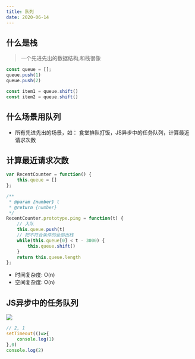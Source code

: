 ```yaml
---
title: 队列
date: 2020-06-14
---
```


## 什么是栈

> 一个先进先出的数据结构,和栈很像

```js
const queue = [];
queue.push(1)
queue.push(2)

const item1 = queue.shift()
const item2 = queue.shift()

```


## 什么场景用队列

- 所有先进先出的场景，如： 食堂排队打饭，JS异步中的任务队列，计算最近请求次数



## 计算最近请求次数

```js
var RecentCounter = function() {
    this.queue = []
};

/** 
 * @param {number} t
 * @return {number}
 */
RecentCounter.prototype.ping = function(t) {
    // 入队
    this.queue.push(t)
    // 把不符合条件的全部出栈
    while(this.queue[0] < t - 3000) {
        this.queue.shift()
    }
    return this.queue.length
};
```

- 时间复杂度: O(n)
- 空间复杂度: O(n)

## JS异步中的任务队列

![](https://tva1.sinaimg.cn/large/008i3skNly1gri2pwg33zj30x20nu11g.jpg)

```js
// 2, 1
setTimeout(()=>{
    console.log(1)
},0)
console.log(2)
```